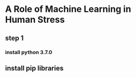 # A Role of Machine Learning in Human Stress
## step 1
### install python 3.7.0
## install pip libraries
#### 
